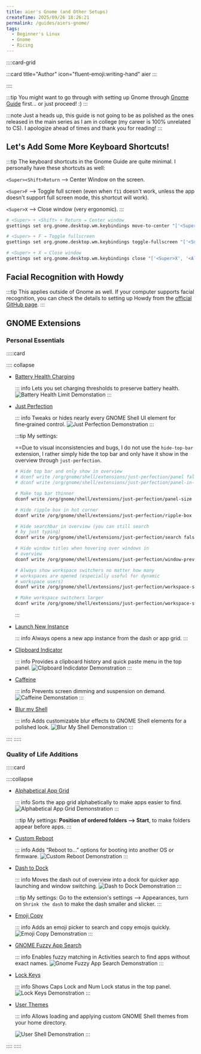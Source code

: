 ```yaml
---
title: aier's Gnome (and Other Setups)
createTime: 2025/09/26 18:26:21
permalink: /guides/aiers-gnome/
tags:
  - Beginner's Linux
  - Gnome
  - Ricing
---
```


::::card-grid

:::card title="Author" icon="fluent-emoji:writing-hand"
aier
:::

<!-- :::card title="Co-author(s)" icon="fluent-emoji:two-hearts"
::: -->

::::

:::tip You might want to go through with setting up Gnome through [Gnome Guide](../notes/linux-guides/gnome.md) first...
or just proceed! :\)
:::

:::note Just a heads up, this guide is not going to be as polished as the ones released in the main series as I am in college (my career is 100% unrelated to CS). I apologize ahead of times and thank you for reading!
:::

## Let's Add Some More Keyboard Shortcuts!

:::tip The keyboard shortcuts in the Gnome Guide are quite minimal. I personally have these shortcuts as well:

`<Super><Shift>Return` --> Center Window on the screen.

`<Super>F` --> Toggle full screen (even when `f11` doesn't work, unless the app doesn't support full screen mode, this shortcut will work).

`<Super>X` --> Close window (very ergonomic).
:::

```bash
# <Super> + <Shift> + Return → Center window
gsettings set org.gnome.desktop.wm.keybindings move-to-center "['<Super><Shift>Return']"

# <Super> + F → Toggle fullscreen
gsettings set org.gnome.desktop.wm.keybindings toggle-fullscreen "['<Super>F']"

# <Super> + X → Close window
gsettings set org.gnome.desktop.wm.keybindings close "['<Super>X', '<Alt>F4']"
```

## Facial Recognition with Howdy

:::tip This applies outside of Gnome as well. If your computer supports facial recognition, you can check the details to setting up Howdy from the [official GitHub page](https://github.com/boltgolt/howdy?tab=readme-ov-file).
:::

## GNOME Extensions

### Personal Essentials

:::::card

:::: collapse

- [Battery Health Charging](https://extensions.gnome.org/extension/5724/battery-health-charging/)

  ::: info Lets you set charging thresholds to preserve battery health.
  ![Battery Health Limit Demonstation](./assets/battery-health-limit-demonstration.png)
  :::

- [Just Perfection](https://extensions.gnome.org/extension/3843/just-perfection/)

  ::: info Tweaks or hides nearly every GNOME Shell UI element for fine‑grained control.
  ![Just Perfection Demonstration](./assets/blur-my-shell-demonstration.png)
  :::

  :::tip My settings:

  ==Due to visual inconsistencies and bugs, I do not use the `hide-top-bar` extension, I rather simply hide the top bar and only have it show in the overview through `just-perfection`.

  ```bash
  # Hide top bar and only show in overview
  # dconf write /org/gnome/shell/extensions/just-perfection/panel false
  # dconf write /org/gnome/shell/extensions/just-perfection/panel-in-overview true

  # Make top bar thinner
  dconf write /org/gnome/shell/extensions/just-perfection/panel-size 28

  # Hide ripple box in hot corner
  dconf write /org/gnome/shell/extensions/just-perfection/ripple-box false

  # Hide searchbar in overview (you can still search
  # by just typing)
  dconf write /org/gnome/shell/extensions/just-perfection/search false

  # Hide window titles when hovering over windows in
  # overview
  dconf write /org/gnome/shell/extensions/just-perfection/window-preview-caption false

  # Always show workspace switchers no matter how many
  # workspaces are opened (especially useful for dynamic
  # workspace users)
  dconf write /org/gnome/shell/extensions/just-perfection/workspace-switcher-should-show true

  # Make workspace switchers larger
  dconf write /org/gnome/shell/extensions/just-perfection/workspace-switcher-size 13
  ```

  :::

- [Launch New Instance](https://extensions.gnome.org/extension/600/launch-new-instance/)

  ::: info
  Always opens a new app instance from the dash or app grid.
  :::

- [Clipboard Indicator](https://extensions.gnome.org/extension/779/clipboard-indicator/)

  ::: info Provides a clipboard history and quick paste menu in the top panel.
  ![Clipboard Indicdator Demonstration](./assets/clipboard-indicator-demonstation.png)
  :::

- [Caffeine](https://extensions.gnome.org/extension/517/caffeine/)

  ::: info Prevents screen dimming and suspension on demand.
  ![Caffeine Demonstation](./assets/caffeine-demonstation.png)
  :::

- [Blur my Shell](https://extensions.gnome.org/extension/3193/blur-my-shell/)

  ::: info Adds customizable blur effects to GNOME Shell elements for a polished look.
  ![Blur My Shell Demonstration](./assets/blur-my-shell-demonstration.png)
  :::

::::
:::::

### Quality of Life Additions

:::::card

::::collapse

- [Alphabetical App Grid](https://extensions.gnome.org/extension/4269/alphabetical-app-grid/)

  ::: info Sorts the app grid alphabetically to make apps easier to find.
  ![Alphabetical App Grid Demonstration](./assets/alphabetical-app-grid-demonstration.png)
  :::

  :::tip My settings:
  **Position of ordered folders --> Start**, to make folders appear before apps.
  :::

- [Custom Reboot](https://extensions.gnome.org/extension/5542/custom-reboot/)

  ::: info Adds “Reboot to…” options for booting into another OS or firmware.
  ![Custom Reboot Demonstration](./assets/custom-reboot-demonstration.png)
  :::

- [Dash to Dock](https://extensions.gnome.org/extension/307/dash-to-dock/)

  ::: info Moves the dash out of overview into a dock for quicker app launching and window switching.
  ![Dash to Dock Demonstration](./assets/dash-to-dock-demonstration.png)
  :::

  :::tip My settings:
  Go to the extension's settings --> Appearances, turn on `Shrink the dash` to make the dash smaller and slicker.
  :::

- [Emoji Copy](https://extensions.gnome.org/extension/6242/emoji-copy/)

  ::: info Adds an emoji picker to search and copy emojis quickly.
  ![Emoji Copy Demonstration](./assets/emoji-copy-demonstration.png)
  :::

- [GNOME Fuzzy App Search](https://extensions.gnome.org/extension/3956/gnome-fuzzy-app-search/)

  ::: info Enables fuzzy matching in Activities search to find apps without exact names.
  ![Gnome Fuzzy App Search Demonstration](./assets/gnome-fuzzy-app-search-demonstration.png)
  :::

- [Lock Keys](https://extensions.gnome.org/extension/36/lock-keys/)

  ::: info Shows Caps Lock and Num Lock status in the top panel.
  ![Lock Keys Demonstration](./assets/lock-keys-demonstration.png)
  :::

- [User Themes](https://extensions.gnome.org/extension/19/user-themes/)

  ::: info Allows loading and applying custom GNOME Shell themes from your home directory.

  ![User Shell Demonstration](./assets/user-shell-demonstration.png)
  :::

::::
:::::
